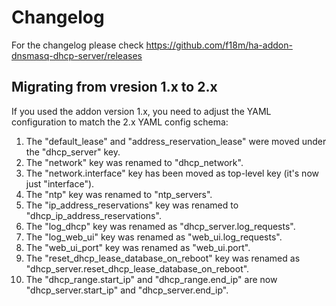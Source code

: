 # Changelog

For the changelog please check https://github.com/f18m/ha-addon-dnsmasq-dhcp-server/releases


## Migrating from vresion 1.x to 2.x

If you used the addon version 1.x, you need to adjust the YAML configuration to match the 2.x YAML config schema:

1. The "default_lease" and "address_reservation_lease" were moved under the "dhcp_server" key.
1. The "network" key was renamed to "dhcp_network".
1. The "network.interface" key has been moved as top-level key (it's now just "interface").
1. The "ntp" key was renamed to "ntp_servers".
1. The "ip_address_reservations" key was renamed to "dhcp_ip_address_reservations".
1. The "log_dhcp" key was renamed as "dhcp_server.log_requests".
1. The "log_web_ui" key was renamed as "web_ui.log_requests".
1. The "web_ui_port" key was renamed as "web_ui.port".
1. The "reset_dhcp_lease_database_on_reboot" key was renamed as "dhcp_server.reset_dhcp_lease_database_on_reboot".
1. The "dhcp_range.start_ip" and "dhcp_range.end_ip" are now "dhcp_server.start_ip" and "dhcp_server.end_ip".

